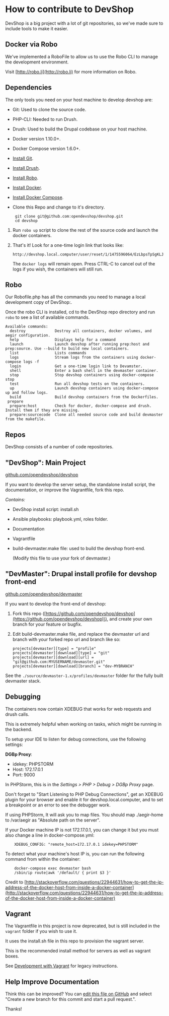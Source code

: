 # How to contribute to DevShop

DevShop is a big project with a lot of git repositories, so we've made sure to include tools to make it easier.

## Docker via Robo

We've implemented a RoboFile to allow us to use the Robo CLI to manage the development environment.

Visit [http://robo.li](http://robo.li) for more information on Robo.

## Dependencies

The only tools you need on your host machine to develop devshop are:

* Git: Used to clone the source code.
* PHP-CLI: Needed to run Drush.
* Drush: Used to build the Drupal codebase on your host machine.
* Docker version 1.10.0+.
* Docker Compose version 1.6.0+.
* [Install Git](https://git-scm.com/book/en/v2/Getting-Started-Installing-Git).
* [Install Drush](http://docs.drush.org/en/master/install/).
* [Install Robo](http://robo.li/).
* [Install Docker](https://docs.docker.com/engine/installation/).
* [Install Docker Compose](https://github.com/docker/compose/releases).
* Clone this Repo and change to it's directory.

  ```text
   git clone git@github.com:opendevshop/devshop.git
   cd devshop
  ```


1. Run `robo up` script to clone the rest of the source code and launch the docker containers.
2. That's it! Look for a one-time login link that looks like:

   ```text
   http://devshop.local.computer/user/reset/1/1475596064/EzLbpsTpSgKLJl7GmO0
   ```

   The `docker logs` will remain open. Press CTRL-C to cancel out of the logs if you wish, the containers will still run.

## Robo

Our Robofile.php has all the commands you need to manage a local development copy of DevShop:.

Once the robo CLI is installed, cd to the DevShop repo directory and run `robo` to see a list of available commands.

```text
Available commands:
  destroy             Destroy all containers, docker volumes, and aegir configuration.
  help                Displays help for a command
  launch              Launch devshop after running prep:host and prep:source. Use --build to build new local containers.
  list                Lists commands
  logs                Stream logs from the containers using docker-compose logs -f
  login               Get a one-time login link to Devamster.
  shell               Enter a bash shell in the devmaster container.
  stop                Stop devshop containers using docker-compose stop
  test                Run all devshop tests on the containers.
  up                  Launch devshop containers using docker-compose up and follow logs.
  build               Build devshop containers from the Dockerfiles. 
 prepare
  prepare:host        Check for docker, docker-compose and drush. Install them if they are missing.
  prepare:sourcecode  Clone all needed source code and build devmaster from the makefile.
```

## Repos

DevShop consists of a number of code repositories.

## "DevShop": Main Project

[github.com/opendevshop/devshop](http://github.com/opendevshop/devshop)

If you want to develop the server setup, the standalone install script, the documentation, or improve the Vagrantfile, fork this repo.

_Contains:_

* DevShop install script: install.sh
* Ansible playbooks: playbook.yml, roles folder.
* Documentation
* Vagrantfile 
* build-devmaster.make file: used to build the devshop front-end.

  \(Modify this file to use your fork of devmaster.\)

## "DevMaster": Drupal install profile for devshop front-end

[github.com/opendevshop/devmaster](http://github.com/opendevshop/devmaster)

If you want to develop the front-end of devshop:

1. Fork this repo \([https://github.com/opendevshop/devshop](https://github.com/opendevshop/devshop)\), and create your own branch for your feature or bugfix.
2. Edit build-devmaster.make file, and replace the devmaster url and branch with your forked repo url and branch like so:

   ```text
   projects[devmaster][type] = "profile"
   projects[devmaster][download][type] = "git"
   projects[devmaster][download][url] = "git@github.com:MYUSERNAME/devmaster.git"
   projects[devmaster][download][branch] = "dev-MYBRANCH"
   ```

See the `./source/devmaster-1.x/profiles/devmaster` folder for the fully built devmaster stack.

## Debugging

The containers now contain XDEBUG that works for web requests and drush calls.

This is extremely helpful when working on tasks, which might be running in the backend.

To setup your IDE to listen for debug connections, use the following settings:

**DGBp Proxy**:

* idekey: PHPSTORM
* Host: 172.17.0.1
* Port: 9000

In PHPStorm, this is in the _Settings &gt; PHP &gt; Debug &gt; DGBp Proxy_ page.

Don't forget to "Start Listening to PHP Debug Connections", get an XDEBUG plugin for your browser and enable it for devshop.local.computer, and to set a breakpoint or an error to see the debugger work.

If using PHPStorm, It will ask you to map files. You should map ./aegir-home to /var/aegir as "Absolute path on the server".

If your Docker machine IP is not 172.17.0.1, you can change it but you must also change a line in docker-compose.yml:

```text
    XDEBUG_CONFIG: "remote_host=172.17.0.1 idekey=PHPSTORM"
```

To detect what your machine's host IP is, you can run the following command from within the container:

```text
    docker-compose exec devmaster bash
    /sbin/ip route|awk '/default/ { print $3 }'
```

Credit to [http://stackoverflow.com/questions/22944631/how-to-get-the-ip-address-of-the-docker-host-from-inside-a-docker-container](http://stackoverflow.com/questions/22944631/how-to-get-the-ip-address-of-the-docker-host-from-inside-a-docker-container)

## Vagrant

The Vagrantfile in this project is now deprecated, but is still included in the `vagrant` folder if you wish to use it.

It uses the install.sh file in this repo to provision the vagrant server.

This is the recommended install method for servers as well as vagrant boxes.

See [Development with Vagrant](https://github.com/opendevshop/documentation/tree/533364047546c8a893bb1cb43640441dddce5adc/development-vagrant.md) for legacy instructions.

## Help Improve Documentation

Think this can be improved? You can [edit this file on GitHub](https://github.com/opendevshop/devshop/edit/0.x/README.vagrant.md) and select "Create a new branch for this commit and start a pull request.".

Thanks!

